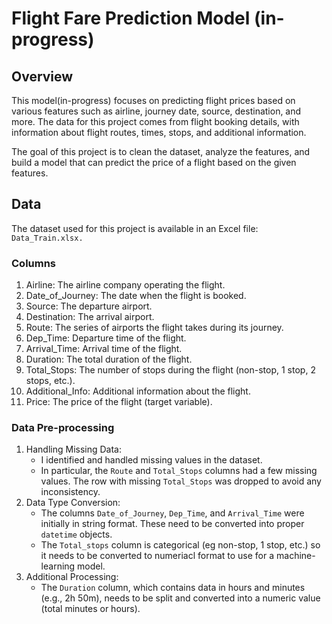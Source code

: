 # Flight Fare Prediction Model (in-progress)

## Overview
This model(in-progress) focuses on predicting flight prices based on various features such as airline, journey date, source, destination, and more. The data for this project comes from flight booking details, with information about flight routes, times, stops, and additional information.

The goal of this project is to clean the dataset, analyze the features, and build a model that can predict the price of a flight based on the given features.

## Data
The dataset used for this project is available in an Excel file: `Data_Train.xlsx.`

### Columns
1. Airline: The airline company operating the flight.
2. Date_of_Journey: The date when the flight is booked.
3. Source: The departure airport.
4. Destination: The arrival airport.
5. Route: The series of airports the flight takes during its journey.
6. Dep_Time: Departure time of the flight.
7. Arrival_Time: Arrival time of the flight.
8. Duration: The total duration of the flight.
9. Total_Stops: The number of stops during the flight (non-stop, 1 stop, 2 stops, etc.).
10. Additional_Info: Additional information about the flight.
11. Price: The price of the flight (target variable).

  ### Data Pre-processing
  1. Handling Missing Data:
     - I identified and handled missing values in the dataset.
     - In particular, the `Route` and `Total_Stops` columns had a few missing values. The row with missing `Total_Stops` was dropped to avoid any inconsistency.
  2. Data Type Conversion:
     - The columns `Date_of_Journey`, `Dep_Time`, and `Arrival_Time` were initially in string format. These need to be converted into proper `datetime` objects.
     - The `Total_stops` column is categorical (eg non-stop, 1 stop, etc.) so it needs to be converted to numeriacl format to use for a machine-learning model.       
  3. Additional Processing:
     - The `Duration` column, which contains data in hours and minutes (e.g., 2h 50m), needs to be split and converted into a numeric value (total minutes or hours).
    

